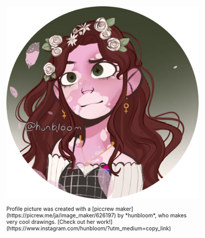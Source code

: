 
<div class="profile-container"><img class="profile" src="static/img/profile_circle.png"/></div>

<p> 
Profile picture was created with a [piccrew maker](https://picrew.me/ja/image_maker/626197) by *hunbloom*, who makes very cool drawings. [Check out her work!](https://www.instagram.com/hunbloom/?utm_medium=copy_link)
</p>
   
